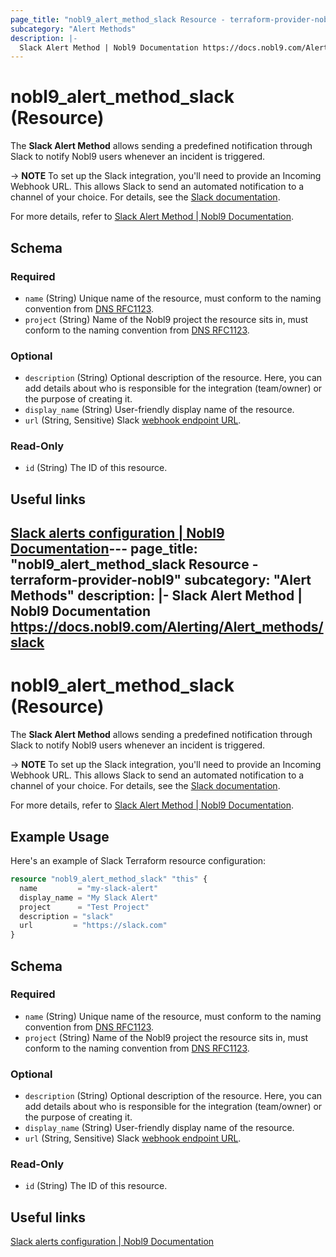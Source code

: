 ```yaml
---
page_title: "nobl9_alert_method_slack Resource - terraform-provider-nobl9"
subcategory: "Alert Methods"
description: |-
  Slack Alert Method | Nobl9 Documentation https://docs.nobl9.com/Alerting/Alert_methods/slack
---
```


# nobl9_alert_method_slack (Resource)

The **Slack Alert Method** allows sending a predefined notification through Slack to notify Nobl9 users whenever an incident is triggered.

-> **NOTE** To set up the Slack integration, you'll need to provide an Incoming Webhook URL. This allows Slack to send an automated notification to a channel of your choice. For details, see the [Slack documentation](https://api.slack.com/messaging/webhooks#enable_webhooks).

For more details, refer to [Slack Alert Method | Nobl9 Documentation](https://docs.nobl9.com/Alerting/Alert_methods/slack).

<!-- schema generated by tfplugindocs -->
## Schema

### Required

- `name` (String) Unique name of the resource, must conform to the naming convention from [DNS RFC1123](https://kubernetes.io/docs/concepts/overview/working-with-objects/names/#names).
- `project` (String) Name of the Nobl9 project the resource sits in, must conform to the naming convention from [DNS RFC1123](https://kubernetes.io/docs/concepts/overview/working-with-objects/names/#names).

### Optional

- `description` (String) Optional description of the resource. Here, you can add details about who is responsible for the integration (team/owner) or the purpose of creating it.
- `display_name` (String) User-friendly display name of the resource.
- `url` (String, Sensitive) Slack [webhook endpoint URL](https://slack.com/help/articles/115005265063-Incoming-webhooks-for-Slack%22).

### Read-Only

- `id` (String) The ID of this resource.

## Useful links

[Slack alerts configuration | Nobl9 Documentation](https://docs.nobl9.com/Alerting/slack/)---
page_title: "nobl9_alert_method_slack Resource - terraform-provider-nobl9"
subcategory: "Alert Methods"
description: |-
  Slack Alert Method | Nobl9 Documentation https://docs.nobl9.com/Alerting/Alert_methods/slack
---

# nobl9_alert_method_slack (Resource)

The **Slack Alert Method** allows sending a predefined notification through Slack to notify Nobl9 users whenever an incident is triggered.

-> **NOTE** To set up the Slack integration, you'll need to provide an Incoming Webhook URL. This allows Slack to send an automated notification to a channel of your choice. For details, see the [Slack documentation](https://api.slack.com/messaging/webhooks#enable_webhooks).

For more details, refer to [Slack Alert Method | Nobl9 Documentation](https://docs.nobl9.com/Alerting/Alert_methods/slack).

## Example Usage

Here's an example of Slack Terraform resource configuration:

```terraform
resource "nobl9_alert_method_slack" "this" {
  name         = "my-slack-alert"
  display_name = "My Slack Alert"
  project      = "Test Project"
  description = "slack"
  url         = "https://slack.com"
}
```

<!-- schema generated by tfplugindocs -->

## Schema

### Required

- `name` (String) Unique name of the resource, must conform to the naming convention from [DNS RFC1123](https://kubernetes.io/docs/concepts/overview/working-with-objects/names/#names).
- `project` (String) Name of the Nobl9 project the resource sits in, must conform to the naming convention from [DNS RFC1123](https://kubernetes.io/docs/concepts/overview/working-with-objects/names/#names).

### Optional

- `description` (String) Optional description of the resource. Here, you can add details about who is responsible for the integration (team/owner) or the purpose of creating it.
- `display_name` (String) User-friendly display name of the resource.
- `url` (String, Sensitive) Slack [webhook endpoint URL](https://slack.com/help/articles/115005265063-Incoming-webhooks-for-Slack%22).

### Read-Only

- `id` (String) The ID of this resource.

## Useful links

[Slack alerts configuration | Nobl9 Documentation](https://docs.nobl9.com/Alerting/slack/)
